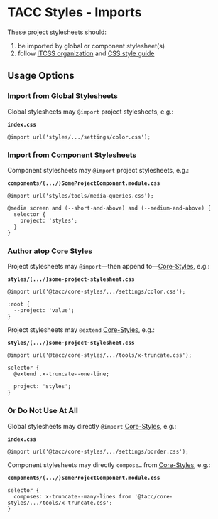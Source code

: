 # TACC Styles - Imports

These project stylesheets should:

1. be imported by global or component stylesheet(s)
2. follow [ITCSS organization](https://confluence.tacc.utexas.edu/x/IAA9Cw) and [CSS style guide](https://confluence.tacc.utexas.edu/x/ZQALBg)

[Core-Styles]: https://github.com/TACC/tup-ui/tree/main/libs/core-styles

## Usage Options

### Import from Global Stylesheets

Global stylesheets may `@import` project stylesheets, e.g.:

**`index.css`**
```
@import url('styles/.../settings/color.css');
```

### Import from Component Stylesheets

Component stylesheets may `@import` project stylesheets, e.g.:

**`components/(.../)SomeProjectComponent.module.css`**
```
@import url('styles/tools/media-queries.css');

@media screen and (--short-and-above) and (--medium-and-above) {
  selector {
    project: 'styles';
  }
}
```

### Author atop Core Styles

Project stylesheets may `@import`—then append to—[Core-Styles], e.g.:

**`styles/(.../)some-project-stylesheet.css`**
```
@import url('@tacc/core-styles/.../settings/color.css');

:root {
  --project: 'value';
}
```

Project stylesheets may `@extend` [Core-Styles], e.g.:

**`styles/(.../)some-project-stylesheet.css`**
```
@import url('@tacc/core-styles/.../tools/x-truncate.css');

selector {
  @extend .x-truncate--one-line;

  project: 'styles';
}
```

### Or Do Not Use At All

Global stylesheets may directly `@import` [Core-Styles], e.g.:

**`index.css`**
```
@import url('@tacc/core-styles/.../settings/border.css');
```

Component stylesheets may directly `compose…` from [Core-Styles], e.g.:

**`components/(.../)SomeProjectComponent.module.css`**
```
selector {
  composes: x-truncate--many-lines from '@tacc/core-styles/.../tools/x-truncate.css';
}
```
